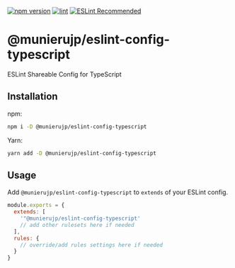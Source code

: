 [![npm version](https://badge.fury.io/js/%40munierujp%2Feslint-config-typescript.svg)](https://badge.fury.io/js/%40munierujp%2Feslint-config-typescript)
[![lint](https://github.com/munierujp/eslint-config-typescript/actions/workflows/lint.yml/badge.svg)](https://github.com/munierujp/eslint-config-typescript/actions/workflows/lint.yml)
[![ESLint Recommended](https://img.shields.io/badge/eslint-recommended-%234B32C3)](https://github.com/eslint-recommended)

# @munierujp/eslint-config-typescript

ESLint Shareable Config for TypeScript

## Installation

npm:

```sh
npm i -D @munierujp/eslint-config-typescript
```

Yarn:

```sh
yarn add -D @munierujp/eslint-config-typescript
```

## Usage

Add `@munierujp/eslint-config-typescript` to `extends` of your ESLint config.

```js
module.exports = {
  extends: [
    '"@munierujp/eslint-config-typescript'
    // add other rulesets here if needed
  ],
  rules: {
    // override/add rules settings here if needed
  }
}
```
